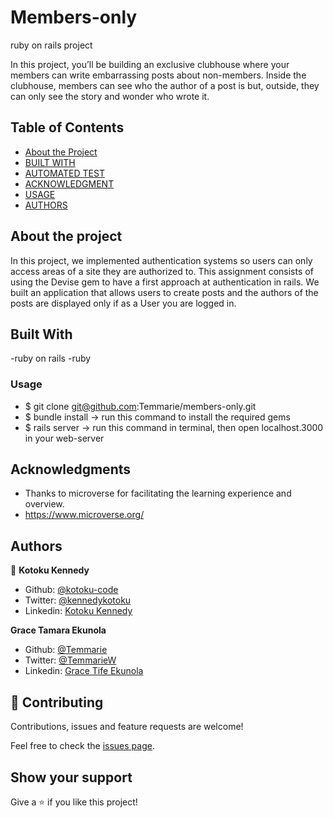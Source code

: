 # Members-only
ruby on rails project

In this project, you’ll be building an exclusive clubhouse where your members can write embarrassing posts about non-members. Inside the clubhouse, members can see who the author of a post is but, outside, they can only see the story and wonder who wrote it.


## Table of Contents

* [About the Project](#about-the-project)
* [BUILT WITH](#built_with)
* [AUTOMATED TEST](#automated_test)
* [ACKNOWLEDGMENT](#acknowledgment)
* [USAGE](#usage)
* [AUTHORS](#authors)

## About the project

In this project, we implemented authentication systems so users can only access areas of a site they are authorized to.
This assignment consists of using the Devise gem to have a first approach at authentication in rails. We built an application that allows users to create posts and the authors of the posts are displayed only if as a User you are logged in.


## Built With

-ruby on rails
-ruby

### Usage

- $  git clone git@github.com:Temmarie/members-only.git
- $  bundle install    -> run this command to install the required gems
- $  rails server      -> run this command in terminal, then open localhost.3000 in your web-server


## Acknowledgments

- Thanks to microverse for facilitating the learning experience and overview.
- https://www.microverse.org/


## Authors

👤 **Kotoku Kennedy**

- Github: [@kotoku-code](https://github.com/kotoku-code)
- Twitter: [@kennedykotoku](https://twitter.com/kennedykotoku)
- Linkedin: [Kotoku Kennedy](www.linkedin.com/in/kotoku-kennedy-5b04a9128)

 **Grace Tamara Ekunola**
- Github: [@Temmarie](https://github.com/Temmarie)
- Twitter: [@TemmarieW](https://twitter.com/TemmarieW)
- Linkedin: [Grace Tife Ekunola](https://www.linkedin.com/in/ekunola-grace-b02b1b194/)

## 🤝 Contributing

Contributions, issues and feature requests are welcome!

Feel free to check the [issues page](issues/).

## Show your support

Give a ⭐️ if you like this project!
